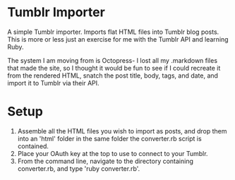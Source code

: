 Tumblr Importer
===============

A simple Tumblr importer. Imports flat HTML files into Tumblr blog posts. This is more or less just an exercise for me with the Tumblr API and learning Ruby.

The system I am moving from is Octopress- I lost all my .markdown files that made the site, so I thought it would be fun to see if I could recreate it from the rendered HTML, snatch the post title, body, tags, and date, and import it to Tumblr via their API.

Setup
=====

1. Assemble all the HTML files you wish to import as posts, and drop them into an 'html' folder in the same folder the converter.rb script is contained.
2. Place your OAuth key at the top to use to connect to your Tumblr.
3. From the command line, navigate to the directory containing converter.rb, and type 'ruby converter.rb'.
